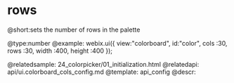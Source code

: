 rows
=============


@short:sets the number of rows in the palette 
	

@type:number
@example:
webix.ui({ 
	view:"colorboard",
	id:"color",
	cols	:30,
	rows	:30,
	width	:400,
	height	:400
});

@relatedsample:
	24_colorpicker/01_initialization.html
@relatedapi:
	api/ui.colorboard_cols_config.md
@template:	api_config
@descr:

